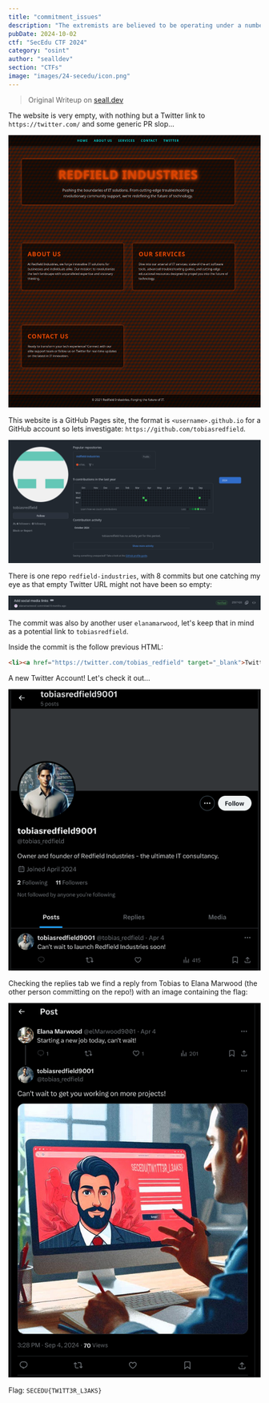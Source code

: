 ```yaml
---
title: "commitment_issues"
description: "The extremists are believed to be operating under a number of front companies, including Redfield Industries. Intelligence gathering has led to the discovery of the company's website. Careful analysis of how this website was made may reveal crucial information linking back to the extremist group, potentially exposing their true identities or operational details.\n\nhttps://tobiasredfield.github.io/redfield-industries/"
pubDate: 2024-10-02
ctf: "SecEdu CTF 2024"
category: "osint"
author: "sealldev"
section: "CTFs"
image: "images/24-secedu/icon.png"
---
```


> Original Writeup on [seall.dev](https://seall.dev/posts/seceduweek42024#commitment-issues)

The website is very empty, with nothing but a Twitter link to `https://twitter.com/` and some generic PR slop...

![githubpages.png](images/24-secedu/githubpages.png)

This website is a GitHub Pages site, the format is `<username>.github.io` for a GitHub account so lets investigate: `https://github.com/tobiasredfield`.

![tobiasgithub.png](images/24-secedu/tobiasgithub.png)

There is one repo `redfield-industries`, with 8 commits but one catching my eye as that empty Twitter URL might not have been so empty:

![socialscommit.png](images/24-secedu/socialscommit.png)

The commit was also by another user `elanamarwood`, let's keep that in mind as a potential link to `tobiasredfield`.

Inside the commit is the follow previous HTML:
```html
<li><a href="https://twitter.com/tobias_redfield" target="_blank">Twitter</a></li> <!-- remember to change this when Tobias sorts out the Redfield twitter but for now use his personal -->
```

A new Twitter Account! Let's check it out...

![tobiastwt.png](images/24-secedu/tobiastwt.png)

Checking the replies tab we find a reply from Tobias to Elana Marwood (the other person committing on the repo!) with an image containing the flag:

![tweetsolve.png](images/24-secedu/tweetsolve.png)

Flag: `SECEDU{TW1TT3R_L3AKS}`